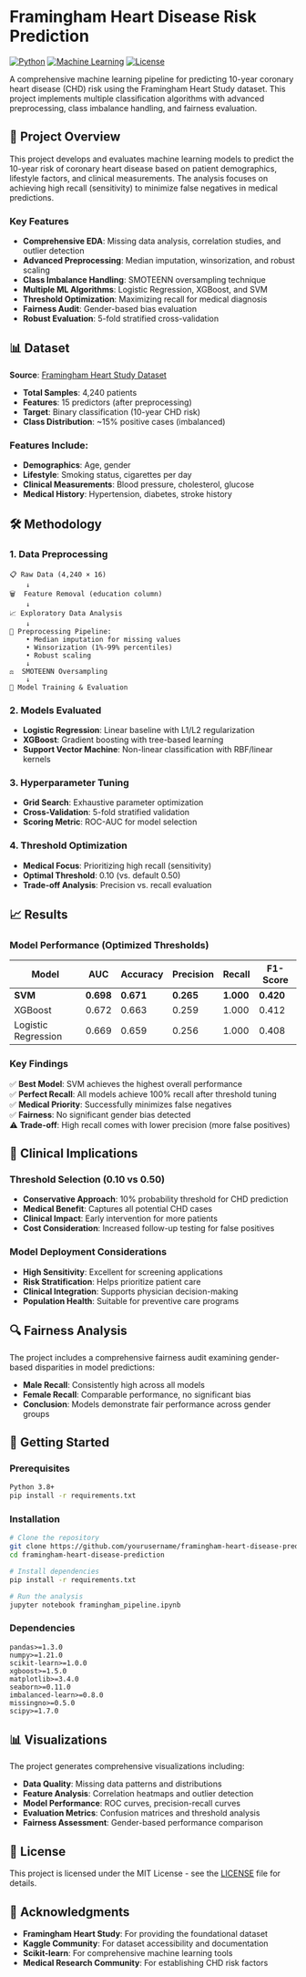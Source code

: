 # Framingham Heart Disease Risk Prediction

[![Python](https://img.shields.io/badge/Python-3.8+-blue.svg)](https://python.org)
[![Machine Learning](https://img.shields.io/badge/ML-Classification-green.svg)](https://scikit-learn.org)
[![License](https://img.shields.io/badge/License-MIT-yellow.svg)](LICENSE)

A comprehensive machine learning pipeline for predicting 10-year coronary heart disease (CHD) risk using the Framingham Heart Study dataset. This project implements multiple classification algorithms with advanced preprocessing, class imbalance handling, and fairness evaluation.

## 🎯 Project Overview

This project develops and evaluates machine learning models to predict the 10-year risk of coronary heart disease based on patient demographics, lifestyle factors, and clinical measurements. The analysis focuses on achieving high recall (sensitivity) to minimize false negatives in medical predictions.

### Key Features

- **Comprehensive EDA**: Missing data analysis, correlation studies, and outlier detection
- **Advanced Preprocessing**: Median imputation, winsorization, and robust scaling
- **Class Imbalance Handling**: SMOTEENN oversampling technique
- **Multiple ML Algorithms**: Logistic Regression, XGBoost, and SVM
- **Threshold Optimization**: Maximizing recall for medical diagnosis
- **Fairness Audit**: Gender-based bias evaluation
- **Robust Evaluation**: 5-fold stratified cross-validation

## 📊 Dataset

**Source**: [Framingham Heart Study Dataset](https://www.kaggle.com/datasets/aasheesh200/framingham-heart-study-dataset)

- **Total Samples**: 4,240 patients
- **Features**: 15 predictors (after preprocessing)
- **Target**: Binary classification (10-year CHD risk)
- **Class Distribution**: ~15% positive cases (imbalanced)

### Features Include:
- **Demographics**: Age, gender
- **Lifestyle**: Smoking status, cigarettes per day
- **Clinical Measurements**: Blood pressure, cholesterol, glucose
- **Medical History**: Hypertension, diabetes, stroke history

## 🛠️ Methodology

### 1. Data Preprocessing
```
📋 Raw Data (4,240 × 16)
    ↓
🗑️  Feature Removal (education column)
    ↓
📈 Exploratory Data Analysis
    ↓
🔧 Preprocessing Pipeline:
    • Median imputation for missing values
    • Winsorization (1%-99% percentiles)
    • Robust scaling
    ↓
⚖️  SMOTEENN Oversampling
    ↓
🤖 Model Training & Evaluation
```

### 2. Models Evaluated
- **Logistic Regression**: Linear baseline with L1/L2 regularization
- **XGBoost**: Gradient boosting with tree-based learning
- **Support Vector Machine**: Non-linear classification with RBF/linear kernels

### 3. Hyperparameter Tuning
- **Grid Search**: Exhaustive parameter optimization
- **Cross-Validation**: 5-fold stratified validation
- **Scoring Metric**: ROC-AUC for model selection

### 4. Threshold Optimization
- **Medical Focus**: Prioritizing high recall (sensitivity)
- **Optimal Threshold**: 0.10 (vs. default 0.50)
- **Trade-off Analysis**: Precision vs. recall evaluation

## 📈 Results

### Model Performance (Optimized Thresholds)

| Model | AUC | Accuracy | Precision | Recall | F1-Score |
|-------|-----|----------|-----------|--------|----------|
| **SVM** | **0.698** | **0.671** | **0.265** | **1.000** | **0.420** |
| XGBoost | 0.672 | 0.663 | 0.259 | 1.000 | 0.412 |
| Logistic Regression | 0.669 | 0.659 | 0.256 | 1.000 | 0.408 |

### Key Findings

✅ **Best Model**: SVM achieves the highest overall performance  
✅ **Perfect Recall**: All models achieve 100% recall after threshold tuning  
✅ **Medical Priority**: Successfully minimizes false negatives  
✅ **Fairness**: No significant gender bias detected  
⚠️ **Trade-off**: High recall comes with lower precision (more false positives)

## 🏥 Clinical Implications

### Threshold Selection (0.10 vs 0.50)
- **Conservative Approach**: 10% probability threshold for CHD prediction
- **Medical Benefit**: Captures all potential CHD cases
- **Clinical Impact**: Early intervention for more patients
- **Cost Consideration**: Increased follow-up testing for false positives

### Model Deployment Considerations
- **High Sensitivity**: Excellent for screening applications
- **Risk Stratification**: Helps prioritize patient care
- **Clinical Integration**: Supports physician decision-making
- **Population Health**: Suitable for preventive care programs

## 🔍 Fairness Analysis

The project includes a comprehensive fairness audit examining gender-based disparities in model predictions:

- **Male Recall**: Consistently high across all models
- **Female Recall**: Comparable performance, no significant bias
- **Conclusion**: Models demonstrate fair performance across gender groups


## 🚀 Getting Started

### Prerequisites
```bash
Python 3.8+
pip install -r requirements.txt
```

### Installation
```bash
# Clone the repository
git clone https://github.com/yourusername/framingham-heart-disease-prediction.git
cd framingham-heart-disease-prediction

# Install dependencies
pip install -r requirements.txt

# Run the analysis
jupyter notebook framingham_pipeline.ipynb
```

### Dependencies
```
pandas>=1.3.0
numpy>=1.21.0
scikit-learn>=1.0.0
xgboost>=1.5.0
matplotlib>=3.4.0
seaborn>=0.11.0
imbalanced-learn>=0.8.0
missingno>=0.5.0
scipy>=1.7.0
```

## 📊 Visualizations

The project generates comprehensive visualizations including:

- **Data Quality**: Missing data patterns and distributions
- **Feature Analysis**: Correlation heatmaps and outlier detection  
- **Model Performance**: ROC curves, precision-recall curves
- **Evaluation Metrics**: Confusion matrices and threshold analysis
- **Fairness Assessment**: Gender-based performance comparison


## 📄 License

This project is licensed under the MIT License - see the [LICENSE](LICENSE) file for details.

## 🙏 Acknowledgments

- **Framingham Heart Study**: For providing the foundational dataset
- **Kaggle Community**: For dataset accessibility and documentation
- **Scikit-learn**: For comprehensive machine learning tools
- **Medical Research Community**: For establishing CHD risk factors
